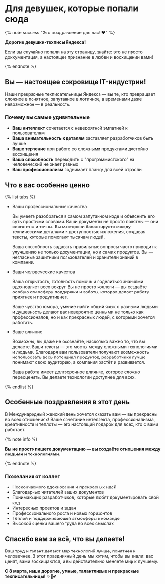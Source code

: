 # Для девушек, которые попали сюда

{% note success "Это поздравление для вас! ❤️" %}

**Дорогие девушки-техписы Яндекса!**

Если вы случайно попали на эту страницу, знайте: это не просто доккументация, а настоящее признание в любви и восхищении вами!

{% endnote %}

## Вы — настоящее сокровище IT-индустрии!

Наши прекрасные техписательницы Яндекса — вы те, кто превращает сложное в понятное, запутанное в логичное, а временами даже невозможное — в реальность.

### Почему вы самые удивительные

- **Ваш интеллект** сочетается с невероятной эмпатией к пользователям
- **Ваша внимательность к деталям** заставляет разработчиков быть лучше
- **Ваше терпение** при работе со сложными продуктами достойно восхищения
- **Ваша способность** переводить с "программистского" на человеческий не знает равных
- **Ваш профессионализм** поднимает планку для всей отрасли

## Что в вас особенно ценно

{% list tabs %}

- Ваши профессиональные качества

  Вы умеете разобраться в самом запутанном коде и объяснить его суть простыми словами. Ваши документы не просто понятны — они элегантны и точны. Вы мастерски балансируете между техническими деталями и доступностью изложения, создавая тексты, которые помогают тысячам людей.
  
  Ваша способность задавать правильные вопросы часто приводит к улучшению не только документации, но и самих продуктов. Вы — негласные защитники пользователей и хранители знаний в компании.

- Ваши человеческие качества

  Ваша открытость, готовность помочь и поделиться знаниями вдохновляет всех вокруг. Вы не просто коллеги — вы создаёте особую атмосферу поддержки и заботы, которая делает работу приятнее и продуктивнее.
  
  Ваше чувство юмора, умение найти общий язык с разными людьми и душевность делают вас невероятно ценными не только как профессионалов, но и как прекрасных людей, с которыми хочется работать.

- Ваше влияние

  Возможно, вы даже не осознаёте, насколько важно то, что вы делаете. Ваши тексты — это мосты между сложными технологиями и людьми. Благодаря вам пользователи получают возможность использовать весь потенциал продуктов, разработчики лучше понимают свою аудиторию, а компания растёт и развивается.
  
  Ваша работа имеет долгосрочное влияние, которое сложно переоценить. Вы делаете технологии доступнее для всех.

{% endlist %}

## Особенные поздравления в этот день

В Международный женский день хочется сказать вам — вы прекрасны во всех отношениях! Ваше сочетание интеллекта, профессионализма, креативности и теплоты — это настоящий подарок для всех, кто с вами работает.

{% note info %}

**Вы не просто пишете документацию — вы создаёте отношения между людьми и технологиями.**

{% endnote %}

### Пожелания от коллег

- Нескончаемого вдохновения и прекрасных идей
- Благодарных читателей ваших документов
- Понимающих разработчиков, которые любят документировать свой код
- Интересных проектов и задач
- Профессионального роста и новых горизонтов
- Тёплой и поддерживающей атмосферы в команде
- Высокой оценки вашего труда во всех смыслах

## Спасибо вам за всё, что вы делаете!

Ваш труд и талант делают мир технологий лучше, понятнее и человечнее. В этот праздничный день мы хотим, чтобы вы знали: вас ценят, вами восхищаются, и вы действительно меняете мир к лучшему.

**С 8 марта, наши дорогие, умные, талантливые и прекрасные техписательницы!** ✨🌷💕 